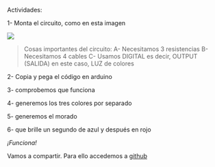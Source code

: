 Actividades:

1- Monta el circuito, como en esta imagen

![](https://cdn.sparkfun.com/assets/learn_tutorials/3/1/0/Arduino_circuit_02_01.png)

> Cosas importantes del circuito:
>   A- Necesitamos 3 resistencias
>   B- Necesitamos 4 cables
>   C- Usamos DIGITAL es decir, OUTPUT (SALIDA) en este caso, LUZ de colores


2- Copia y pega el código en arduino

3- comprobemos que funciona

4- generemos los tres colores por separado

5- generemos el morado

6- que brille un segundo de azul y después en rojo


_¡Funciona!_ 

Vamos a compartir. Para ello accedemos a [github](www.github.com)
